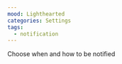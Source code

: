 ```yaml
---
mood: Lighthearted
categories: Settings
tags:
  - notification
---
```

Choose when and how to be notified